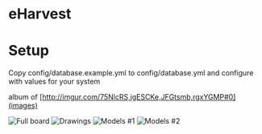 eHarvest
=======

# Setup

Copy config/database.example.yml to config/database.yml and configure with values for your system

album of [http://imgur.com/75NlcRS,jgESCKe,JFGtsmb,rgxYGMP#0](images)

![Full board](http://imgur.com/75NlcRS.jpg)
![Drawings](http://imgur.com/jgESCKe.jpg)
![Models #1](http://imgur.com/JFGtsmb.jpg)
![Models #2](http://imgur.com/rgxYGMP.jpg)
